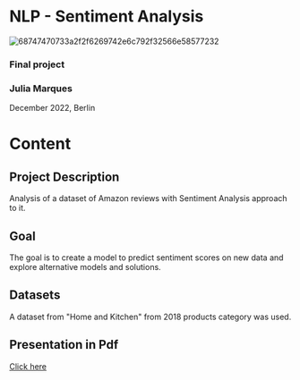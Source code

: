 # NLP - Sentiment Analysis

![68747470733a2f2f6269742e6c792f32566e58577232](https://user-images.githubusercontent.com/68123409/206127239-a4dea376-8b6a-4e0e-ab5d-630a20ef4012.png)

### Final project
### Julia Marques

December 2022, Berlin


# Content


## Project Description

Analysis of a dataset of Amazon reviews with Sentiment Analysis approach to it.


## Goal

The goal is to create a model to predict sentiment scores on new data and explore alternative models and solutions.


## Datasets 

A dataset from "Home and Kitchen" from 2018 products category was used. 


## Presentation in Pdf

[Click here](https://prezi.com/view/4Z0PK2cgQGOeAv8tQpuh/)
